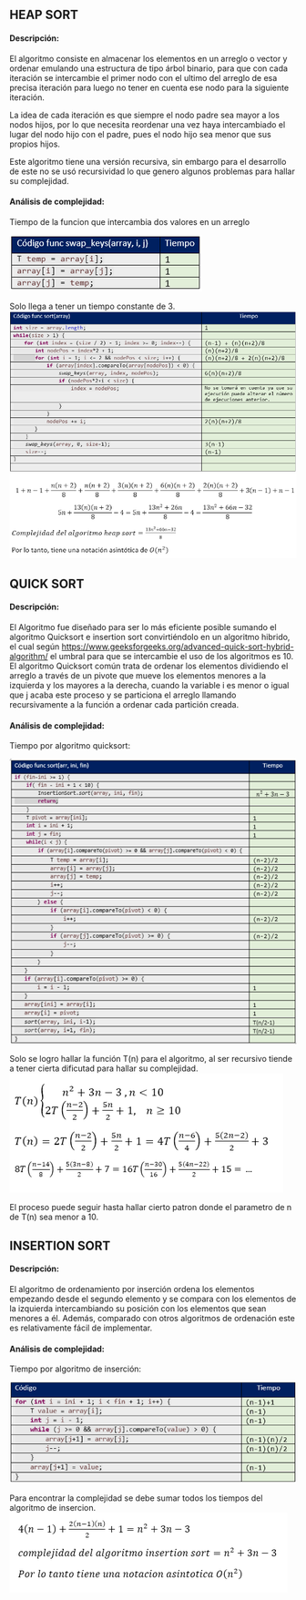 ## HEAP SORT
#### Descripción:
El algoritmo consiste en almacenar los elementos en un arreglo o vector y ordenar emulando una estructura de tipo árbol binario, para que con cada iteración se intercambie el primer nodo con el ultimo del arreglo de esa precisa iteración para luego no tener en cuenta ese nodo para la siguiente iteración.

La idea de cada iteración es que siempre el nodo padre sea mayor a los nodos hijos, por lo que necesita reordenar una vez haya intercambiado el lugar del nodo hijo con el padre, pues el nodo hijo sea menor que sus propios hijos.

Este algoritmo tiene una versión recursiva, sin embargo para el desarrollo de este no se usó recursividad lo que genero algunos problemas para hallar su complejidad.

#### Análisis de complejidad:
Tiempo de la funcion que intercambia dos valores en un arreglo

![Tiempo de swap_keys](https://raw.githubusercontent.com/vladi-m1r/img-repo/master/HeapSort01.png)

Solo llega a tener un tiempo constante de 3.
![Tiempo de HeapSort](https://raw.githubusercontent.com/vladi-m1r/img-repo/master/HeapSort02.png)
![Complejidad](https://raw.githubusercontent.com/vladi-m1r/img-repo/master/HeapSort03.png)
## QUICK SORT
#### Descripción:
El Algoritmo fue diseñado para ser lo más eficiente posible sumando el algoritmo Quicksort e insertion sort convirtiéndolo en un algoritmo hibrido, el cual según https://www.geeksforgeeks.org/advanced-quick-sort-hybrid-algorithm/ el umbral para que se intercambie el uso de los algoritmos es 10. El algoritmo Quicksort común trata de ordenar los elementos dividiendo el arreglo a través de un pivote que mueve los elementos menores a la izquierda y los mayores a la derecha, cuando la variable i es menor o igual que j acaba este proceso y se particiona el arreglo llamando recursivamente a la función a ordenar cada partición creada.
#### Análisis de complejidad:
Tiempo por algoritmo quicksort:

![Quick Sort Complex Algorithm](https://raw.githubusercontent.com/vladi-m1r/img-repo/master/QuickSort01.png)

Solo se logro hallar la función T(n) para el algoritmo, al ser recursivo tiende a tener cierta dificutad para hallar su complejidad.
![](https://raw.githubusercontent.com/vladi-m1r/img-repo/master/QuickSort02.png)

El proceso puede seguir hasta hallar cierto patron donde el parametro de n de T(n) sea menor a 10.
## INSERTION SORT
#### Descripción:
El algoritmo de ordenamiento por inserción ordena los elementos empezando desde el segundo elemento y se compara con los elementos de la izquierda intercambiando su posición con los elementos que sean menores a él. Además, comparado con otros algoritmos de ordenación este es relativamente fácil de implementar.

#### Análisis de complejidad:
Tiempo por algoritmo de inserción:

![Insertion Sort Complex Algorithm](https://raw.githubusercontent.com/vladi-m1r/img-repo/master/InsertionSort01.png)

Para encontrar la complejidad se debe sumar todos los tiempos del algoritmo de insercion.
![Insertion Sort Complex Algorithm sum](https://raw.githubusercontent.com/vladi-m1r/img-repo/master/InsertionSort02.png)
